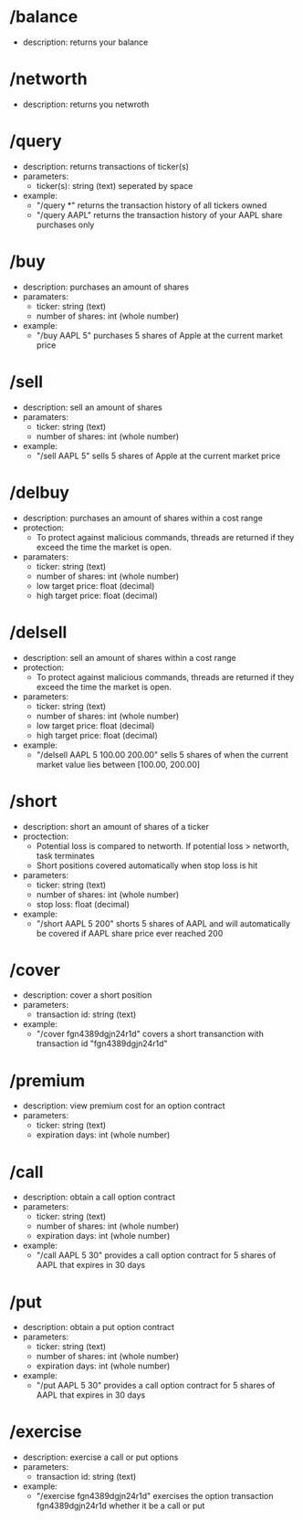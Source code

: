 # /balance
* description: returns your balance

# /networth
* description: returns you netwroth

# /query
* description: returns transactions of ticker(s)
* parameters: 
    - ticker(s): string (text) seperated by space
* example:
    - "/query *" returns the transaction history of all tickers owned
    - "/query AAPL" returns the transaction history of your AAPL share purchases only
        
# /buy
* description: purchases an amount of shares 
* paramaters: 
    - ticker: string (text)
    - number of shares: int (whole number)
* example:
    - "/buy AAPL 5" purchases 5 shares of Apple at the current market price

# /sell 
* description: sell an amount of shares 
* paramaters: 
    - ticker: string (text)
    - number of shares: int (whole number)
* example:
    - "/sell AAPL 5" sells 5 shares of Apple at the current market price

# /delbuy 
* description: purchases an amount of shares within a cost range
* protection:
    - To protect against malicious commands, threads are returned if they exceed the time 
    the market is open.
* paramaters: 
    - ticker: string (text)
    - number of shares: int (whole number)
    - low target price: float (decimal)
    - high target price: float (decimal)

# /delsell 
* description: sell an amount of shares within a cost range
* protection:
    - To protect against malicious commands, threads are returned if they exceed the time 
    the market is open.
* parameters: 
    - ticker: string (text)
    - number of shares: int (whole number)
    - low target price: float (decimal)
    - high target price: float (decimal)
* example:
    - "/delsell AAPL 5 100.00 200.00" sells 5 shares of when the current market value
    lies between [100.00, 200.00]

# /short
* description: short an amount of shares of a ticker
* proctection: 
    - Potential loss is compared to networth. If potential loss > networth, task terminates
    - Short positions covered automatically when stop loss is hit
* parameters:
    - ticker: string (text)
    - number of shares: int (whole number)
    - stop loss: float (decimal)
* example:
    - "/short AAPL 5 200" shorts 5 shares of AAPL and will automatically be covered if AAPL
    share price ever reached 200

# /cover
* description: cover a short position
* parameters:
    - transaction id: string (text)
* example:
    - "/cover fgn4389dgjn24r1d" covers a short transanction with transaction id 
    "fgn4389dgjn24r1d"

# /premium
* description: view premium cost for an option contract
* parameters:
    - ticker: string (text)
    - expiration days: int (whole number)

# /call
* description: obtain a call option contract
* parameters: 
    - ticker: string (text)
    - number of shares: int (whole number)
    - expiration days: int (whole number)
* example: 
    - "/call AAPL 5 30" provides a call option contract for 5 shares of AAPL that expires in 30 days

# /put
* description: obtain a put option contract
* parameters: 
    - ticker: string (text)
    - number of shares: int (whole number)
    - expiration days: int (whole number)
* example: 
    - "/put AAPL 5 30" provides a call option contract for 5 shares of AAPL that expires in 30 days

# /exercise
* description: exercise a call or put options
* parameters: 
    - transaction id: string (text)
* example:
    - "/exercise fgn4389dgjn24r1d" exercises the option transaction fgn4389dgjn24r1d whether it be a call or put
